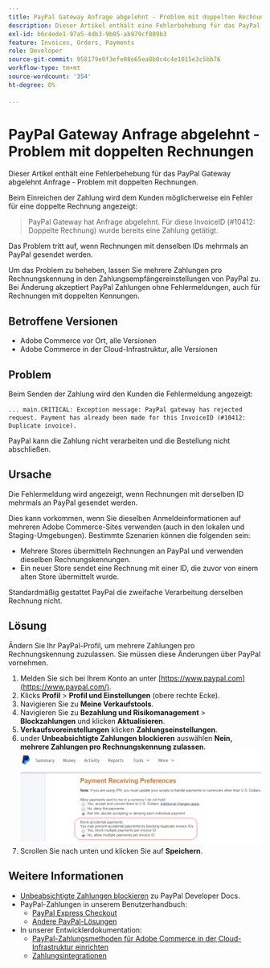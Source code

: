 ```yaml
---
title: PayPal Gateway Anfrage abgelehnt - Problem mit doppelten Rechnungen
description: Dieser Artikel enthält eine Fehlerbehebung für das PayPal Gateway abgelehnt Anfrage - Problem mit doppelten Rechnungen.
exl-id: b6c4ede1-97a5-4db3-9b05-ab979cf809b3
feature: Invoices, Orders, Payments
role: Developer
source-git-commit: 958179e0f3efe08e65ea8b0c4c4e1015e3c5bb76
workflow-type: tm+mt
source-wordcount: '354'
ht-degree: 0%

---
```


# PayPal Gateway Anfrage abgelehnt - Problem mit doppelten Rechnungen

Dieser Artikel enthält eine Fehlerbehebung für das PayPal Gateway abgelehnt Anfrage - Problem mit doppelten Rechnungen.

Beim Einreichen der Zahlung wird dem Kunden möglicherweise ein Fehler für eine doppelte Rechnung angezeigt:

>PayPal Gateway hat Anfrage abgelehnt. Für diese InvoiceID (\#10412: Doppelte Rechnung) wurde bereits eine Zahlung getätigt.

Das Problem tritt auf, wenn Rechnungen mit denselben IDs mehrmals an PayPal gesendet werden.

Um das Problem zu beheben, lassen Sie mehrere Zahlungen pro Rechnungskennung in den Zahlungsempfängereinstellungen von PayPal zu. Bei Änderung akzeptiert PayPal Zahlungen ohne Fehlermeldungen, auch für Rechnungen mit doppelten Kennungen.

## Betroffene Versionen

* Adobe Commerce vor Ort, alle Versionen
* Adobe Commerce in der Cloud-Infrastruktur, alle Versionen

## Problem

Beim Senden der Zahlung wird den Kunden die Fehlermeldung angezeigt:

```
... main.CRITICAL: Exception message: PayPal gateway has rejected request. Payment has already been made for this InvoiceID (#10412: Duplicate invoice).
```

PayPal kann die Zahlung nicht verarbeiten und die Bestellung nicht abschließen.

## Ursache

Die Fehlermeldung wird angezeigt, wenn Rechnungen mit derselben ID mehrmals an PayPal gesendet werden.

Dies kann vorkommen, wenn Sie dieselben Anmeldeinformationen auf mehreren Adobe Commerce-Sites verwenden (auch in den lokalen und Staging-Umgebungen). Bestimmte Szenarien können die folgenden sein:

* Mehrere Stores übermitteln Rechnungen an PayPal und verwenden dieselben Rechnungskennungen.
* Ein neuer Store sendet eine Rechnung mit einer ID, die zuvor von einem alten Store übermittelt wurde.

Standardmäßig gestattet PayPal die zweifache Verarbeitung derselben Rechnung nicht.

## Lösung

Ändern Sie Ihr PayPal-Profil, um mehrere Zahlungen pro Rechnungskennung zuzulassen. Sie müssen diese Änderungen über PayPal vornehmen.

1. Melden Sie sich bei Ihrem Konto an unter [https://www.paypal.com](https://www.paypal.com/).
1. Klicks **Profil** > **Profil und Einstellungen** (obere rechte Ecke).
1. Navigieren Sie zu **Meine Verkaufstools**.
1. Navigieren Sie zu **Bezahlung und Risikomanagement** > **Blockzahlungen** und klicken **Aktualisieren**.
1. **Verkaufsvoreinstellungen** klicken **Zahlungseinstellungen**.
1. under **Unbeabsichtigte Zahlungen blockieren** auswählen **Nein, mehrere Zahlungen pro Rechnungskennung zulassen**.    ![paypal_allow_multiple_payments_per_bill_id.png](assets/paypal_allow_multiple_payments_per_invoice_id.png)
1. Scrollen Sie nach unten und klicken Sie auf **Speichern**.

## Weitere Informationen

* [Unbeabsichtigte Zahlungen blockieren](https://developer.paypal.com/docs/admin/setup-account/#block-accidental-payments) zu PayPal Developer Docs.
* PayPal-Zahlungen in unserem Benutzerhandbuch:
   * [PayPal Express Checkout](/docs/commerce-admin/stores-sales/payments/paypal/paypal-express-checkout.html)
   * [Andere PayPal-Lösungen](/docs/commerce-admin/stores-sales/payments/paypal/paypal.html)
* In unserer Entwicklerdokumentation:
   * [PayPal-Zahlungsmethoden für Adobe Commerce in der Cloud-Infrastruktur einrichten](/docs/commerce-cloud-service/user-guide/configure-store/paypal.html)
   * [Zahlungsintegrationen](https://developer.adobe.com/commerce/php/development/payments-integrations/)
